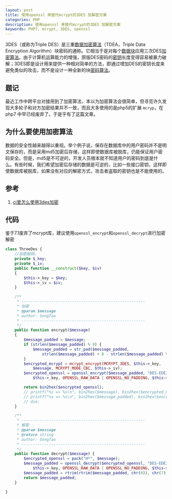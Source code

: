 ```yaml
---
layout: post
title: 使用openssl 来替代mcrypt的3DES 加解密方案
categories: PHP
description: 使用openssl 来替代mcrypt的3DES 加解密方案
keywords: PHP7, mcrypt, 3DES, openssl
---
```


3DES（或称为Triple DES）是三重[数据加密算法](https://baike.baidu.com/item/%E6%95%B0%E6%8D%AE%E5%8A%A0%E5%AF%86%E7%AE%97%E6%B3%95/3030864)（TDEA，Triple Data Encryption Algorithm）块密码的通称。它相当于是对每个[数据块](https://baike.baidu.com/item/%E6%95%B0%E6%8D%AE%E5%9D%97/107672)应用三次DES[加密算法](https://baike.baidu.com/item/%E5%8A%A0%E5%AF%86%E7%AE%97%E6%B3%95)。由于计算机运算能力的增强，原版DES密码的[密钥](https://baike.baidu.com/item/%E5%AF%86%E9%92%A5/101144)长度变得容易被暴力破解；3DES即是设计用来提供一种相对简单的方法，即通过增加DES的密钥长度来避免类似的攻击，而不是设计一种全新的块[密码算法](https://baike.baidu.com/item/%E5%AF%86%E7%A0%81%E7%AE%97%E6%B3%95/231826)。

## 题记

最近工作中跨平台对接用到了加密算法，本以为加密算法会很简单，但寻觅许久发现大多轮子和对方加密结果并不一致，而且大多使用的是php5的扩展 `mcryp`，在 php7 中早已经废弃了。于是乎有了这篇文章。

## 为什么要使用加密算法

数据的安全性越来越得以重视。举个例子说，保存在数据库中的用户密码并不是明文保存的，而是采用md5加密后存储，这样即使数据库被脱库，仍能保证用户密码安全。但是，md5是不可逆的，开发人员根本就不知道用户的密码到底是什么。有些时候，我们希望加密后存储的数据是可逆的，比如一些接口密钥，这样即使数据库被脱库，如果没有对应的解密方式，攻击者盗取的密钥也是不能使用的。



## 参考

1. [ci里怎么使用3des加密](https://segmentfault.com/q/1010000010103837)



## 代码

鉴于7.1废弃了mcrypt库，建议使用`openssl_encrypt`和`openssl_decrypt`进行加密解密

```php
class ThreeDes {
    //加密秘钥，
    private $_key;
    private $_iv;
    public function __construct($key, $iv)
    {
        $this->_key = $key;
        $this->_iv = $iv;
    }

    /**
     * ------------------------------------------------------
     * 加密
     * @param $message
     * author: SongTao
     * ------------------------------------------------------
     */
    public function encrypt($message)
    {
        $message_padded = $message;
        if (strlen($message_padded) % 8) {
            $message_padded = str_pad($message_padded,
                strlen($message_padded) + 8 - strlen($message_padded) % 8, "\0");
        }
        $encrypted_mcrypt = mcrypt_encrypt(MCRYPT_3DES, $this->_key,
            $message, MCRYPT_MODE_CBC, $this->_iv);
        $encrypted_openssl = openssl_encrypt($message_padded, "DES-EDE3-CBC",
            $this->_key, OPENSSL_RAW_DATA | OPENSSL_NO_PADDING, $this->_iv);

        return bin2hex($encrypted_openssl);
        // printf("%s => %s\n", bin2hex($message), bin2hex($encrypted_mcrypt));
        // printf("%s => %s\n", bin2hex($message_padded), bin2hex($encrypted_openssl));
        // die;
    }

    /**
     * ------------------------------------------------------
     * 解密
     * @param $message
     * @return string
     * author: SongTao
     * ------------------------------------------------------
     */
    public function decrypt($message) {
        $encrypted_openssl = pack("H*", $message);
        $message_padded = openssl_decrypt($encrypted_openssl, "DES-EDE3-CBC",
            $this->_key, OPENSSL_RAW_DATA | OPENSSL_NO_PADDING, $this->_iv);
        $message_padded = rtrim(rtrim($message_padded, chr(0)), chr(7));
        return $message_padded;
    }

}
```

